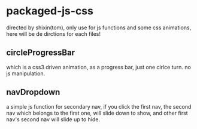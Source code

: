 # packaged-js-css
directed by shixin(tom),
only use for js functions and some css animations,
here will be de dirctions for each files!

## circleProgressBar

which is a css3 driven animation, as a progress bar, just one cirlce turn. no js manipulation.

## navDropdown

a simple js function for secondary nav, if you click the first nav, the second nav which belongs to the first one, will slide down to show, and other first nav's second nav will slide up to hide.

